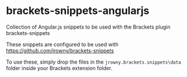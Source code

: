 brackets-snippets-angularjs
===========================

Collection of Angular.js snippets to be used with the Brackets plugin brackets-snippets

These snippets are configured to be used with https://github.com/jrowny/brackets-snippets

To use these, simply drop the files in the `jrowny.brackets.snippets\data` folder inside your Brackets extension folder.
